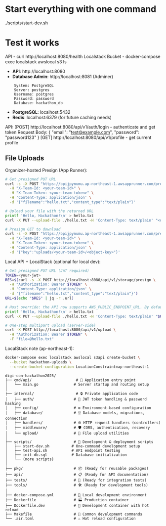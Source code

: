 # Start everything with one command
./scripts/start-dev.sh

# Test it works
API - curl http://localhost:8080/health
Localstack Bucket - docker-compose exec localstack awslocal s3 ls

- **API**: http://localhost:8080
- **Database Admin**: http://localhost:8081 (Adminer)
```
    System: PostgreSQL
    Server: postgres
    Username: postgres
    Password: password
    Database: hackathon_db
```
- **PostgreSQL**: localhost:5432
- **Redis**: localhost:6379 (for future caching needs)

API:
[POST] http://localhost:8080/api/v1/auth/login - authenticate and get token
Request Body:
{ 
  "email": "test@example.com", 
  "password": "password123"
}
[GET] http://localhost:8080/api/v1/profile - get current profile

## File Uploads

Organizer-hosted Presign (App Runner):

```bash
# Get presigned PUT URL
curl -s -X POST "https://bpijpynumu.ap-northeast-1.awsapprunner.com/presign-upload" \
  -H "X-Team-Id: <your-team-id>" \
  -H "X-Team-Token: <your-team-token>" \
  -H 'Content-Type: application/json' \
  -d '{"filename":"hello.txt","content_type":"text/plain"}'

# Upload your file with the returned URL
printf 'Hello, Hackathon!\n' > hello.txt
curl -X PUT --upload-file ./hello.txt -H 'Content-Type: text/plain' "<url-from-step-1>"

# Presign GET to download
curl -s -X POST "https://bpijpynumu.ap-northeast-1.awsapprunner.com/presign-get" \
  -H "X-Team-Id: <your-team-id>" \
  -H "X-Team-Token: <your-team-token>" \
  -H 'Content-Type: application/json' \
  -d '{"key":"uploads/<your-team-id>/<object-key>"}'
```

Local API + LocalStack (optional for local dev):

```bash
# Get presigned PUT URL (JWT required)
TOKEN=<your-jwt>
RES=$(curl -s -X POST http://localhost:8080/api/v1/storage/presign \
  -H "Authorization: Bearer $TOKEN" \
  -H 'Content-Type: application/json' \
  -d '{"filename":"hello.txt","content_type":"text/plain"}')
URL=$(echo "$RES" | jq -r .url)

# Host override: the API now supports AWS_PUBLIC_ENDPOINT_URL. By default, it uses http://localhost:4566 for presigned URLs so you can upload from your host without edits.
printf 'Hello, Hackathon!\n' > hello.txt
curl -X PUT --upload-file ./hello.txt -H 'Content-Type: text/plain' "$URL"

# One-step multipart upload (server-side)
curl -X POST http://localhost:8080/api/v1/upload \
  -H "Authorization: Bearer $TOKEN" \
  -F "file=@hello.txt"
```

LocalStack note (ap-northeast-1):

```bash
docker-compose exec localstack awslocal s3api create-bucket \
  --bucket hackathon-uploads \
  --create-bucket-configuration LocationConstraint=ap-northeast-1
```

```
digi-con-hackathon2025/
├── cmd/api/                    # 🚀 Application entry point
│   └── main.go                # Server startup and routing setup
│
├── internal/                   # 🔒 Private application code
│   ├── auth/                  # 🔐 JWT token handling & password hashing
│   ├── config/                # ⚙️ Environment-based configuration
│   ├── database/              # 🗄️ Database models, migrations, connection
│   ├── handlers/              # 🌐 HTTP request handlers (controllers)
│   ├── middleware/            # 🛡️ CORS, authentication, recovery
│   └── upload/                # 📁 File upload utilities
│
├── scripts/                   # 🔧 Development & deployment scripts
│   ├── start-dev.sh          # One-command development setup
│   ├── test-api.sh           # API endpoint testing
│   ├── init-db.sql           # Database initialization
│   └── (more scripts)
│
├── pkg/                       # 📦 (Ready for reusable packages)
├── api/                       # 📋 (Ready for API documentation)
├── tests/                     # 🧪 (Ready for integration tests)
├── tools/                     # 🛠️ (Ready for development tools)
│
├── docker-compose.yml         # 🐳 Local development environment
├── Dockerfile                 # 🏭 Production container
├── Dockerfile.dev             # 🔄 Development container with hot reload
├── Makefile                   # 🎯 Common development commands
└── .air.toml                  # ♨️ Hot reload configuration
```
